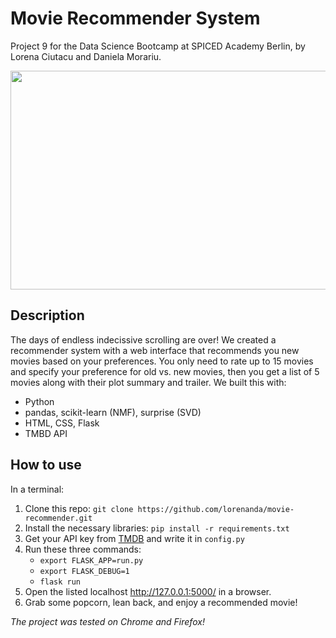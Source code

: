 # Movie Recommender System

Project 9 for the Data Science Bootcamp at SPICED Academy Berlin, by Lorena Ciutacu and Daniela Morariu.

<img src="https://github.com/lorenanda/movie-recommender/blob/main/demo.gif" width="700" height="350">

## Description
The days of endless indecissive scrolling are over! We created a recommender system with a web interface that recommends you new movies based on your preferences. You only need to rate up to 15 movies and specify your preference for old vs. new movies, then you get a list of 5 movies along with their plot summary and trailer. We built this with:
- Python
- pandas, scikit-learn (NMF), surprise (SVD)
- HTML, CSS, Flask
- TMBD API

## How to use
In a terminal:
1. Clone this repo: `git clone https://github.com/lorenanda/movie-recommender.git`
2. Install the necessary libraries: `pip install -r requirements.txt`
3. Get your API key from [TMDB](https://developers.themoviedb.org/3/getting-started/introduction) and write it in `config.py`
4. Run these three commands:
    - `export FLASK_APP=run.py`
    - `export FLASK_DEBUG=1`
    - `flask run`
5. Open the listed localhost http://127.0.0.1:5000/ in a browser.
6. Grab some popcorn, lean back, and enjoy a recommended movie!

*The project was tested on Chrome and Firefox!*
